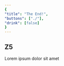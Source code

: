```yaml
---
{
"title": "The End!",
"buttons": ["./"],
"drink": [false]
}
---
```


## Z5  
Lorem ipsum dolor sit amet